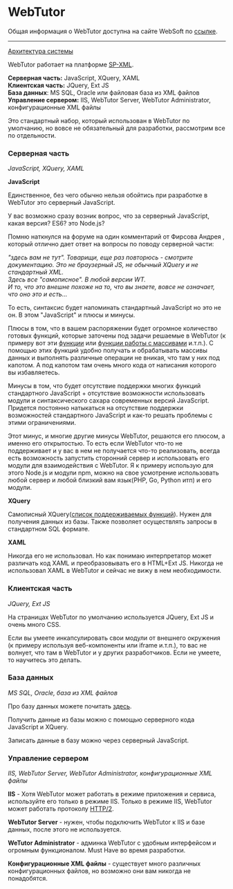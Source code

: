 # WebTutor

Общая информация о WebTutor доступна на сайте WebSoft по [ссылке](http://websoft.ru/db/wb/root_id/webtutor/doc.html).

---

[Архитектура системы](https://www.gitbook.com/book/maksimyurkov/progressive-webtutor/edit#)

WebTutor работает на платформе [SP-XML](http://docs.datex.ru/article.htm?id=5620276905286592644).

**Серверная часть:** JavaScript, XQuery, XAML  
**Клиентская часть:** JQuery, Ext JS  
**База данных**: MS SQL, Oracle или файловая база из XML файлов  
**Управление сервером:** IIS, WebTutor Server, WebTutor Administrator, конфигурационные XML файлы

Это стандартный набор, который использован в WebTutor по умолчанию, но вовсе не обязательный для разработки, рассмотрим все по отдельности.

### Серверная часть

_JavaScript, XQuery, XAML_

**JavaScript**

Единственное, без чего обычно нельзя обойтись при разработке в WebTutor это серверный JavaScript.

У вас возможно сразу возник вопрос, что за серверный JavaScript, какая версия? ES6? это Node.js?

Помню наткнулся на форуме на один комментарий от Фирсова Андрея , который отлично дает ответ на вопросы по поводу серверной части:

_"здесь вам не тут". Товарищи, еще раз повторюсь - смотрите документацию. Это не браузерный JS, не обычный XQuery и не стандартный XML.  
Здесь все "самописное". В любой версии WT.  
И то, что это внешне похоже на то, что вы знаете, вовсе не означает, что оно это и есть..._

То есть, синтаксис будет напоминать стандартный JavaScript но это не он. В этом "JavaScript" и плюсы и минусы.

Плюсы в том, что в вашем распоряжении будет огромное количество готовых функций, которые заточены под задачи решаемые в WebTutor \(к примеру вот эти [функции](http://news.websoft.ru/view_doc.html?mode=doc_type&custom_web_template_id=6180275463021353212&doc_id=6181289497353023487) или [функции работы с массивами](http://docs.datex.ru/article.htm?id=5620203358492510991) и.т.п.\). С помощью этих функций удобно получать и обрабатывать массивы данных и выполнять различные операции не вникая, что там у них под капотом. А под капотом там очень много кода от написания которого вы избавляетесь.

Минусы в том, что будет отсутствие поддержки многих функций стандартного JavaScript + отсутствие возможности использовать модули и синтаксического сахара современных версий JavaScript. Придется постоянно натыкаться на отсутствие поддержки возможностей стандартного JavaScript и как-то решать проблемы с этими ограничениями.

Этот минус, и многие другие минусы WebTutor, решаются его плюсом, а именно его открытостью. То есть если WebTutor что-то не поддерживает и у вас в нем не получается что-то реализовать, всегда есть возможность запустить сторонний сервер и использовать его модули для взаимодействия с WebTutor. Я к примеру использую для этого Node.js и модули npm, можно на свое усмотрение использовать любой сервер и любой близкий вам язык\(PHP, Go, Python итп\) и его модули.

**XQuery**

Самописный XQuery\([список поддерживаемых функций](http://docs.datex.ru/article.htm?id=5620203358492510995)\). Нужен для получения данных из базы. Также позволяет осуществлять запросы в стандартном SQL формате.

**XAML**

Никогда его не использовал. Но как понимаю интерпретатор может различать код XAML и преобразовывать его в HTML+Ext JS. Никогда не использовал XAML в WebTutor и сейчас не вижу в нем необходимости.

### Клиентская часть

_JQuery, Ext JS_

На страницах WebTutor по умолчанию используется JQuery, Ext JS и очень много CSS.

Если вы умеете инкапсулировать свои модули от внешнего окружения \(к примеру используя веб-компоненты или iframe и.т.п.\), то вас не волнует, что там в WebTutor и у других разработчиков. Если не умеете, то научитесь это делать.

### База данных

_MS SQL, Oracle, база из XML файлов_

Про базу данных можете почитать [здесь](http://docs.datex.ru/article.htm?id=5665465792879477187).

Получить данные из базы можно с помощью серверного кода JavaScript и XQuery.

Записать данные в базу можно через серверный JavaScript.

### Управление сервером

_IIS, WebTutor Server, WebTutor Administrator, конфигурационные XML файлы_

**IIS**  - Хотя WebTutor может работать в режиме приложения и сервиса, используйте его только в режиме IIS. Только в режиме IIS, WebTutor может работать протоколу [HTTP/2](https://ru.wikipedia.org/wiki/HTTP/2).

**WebTutor Server** - нужен, чтобы подключить WebTutor к IIS и базе данных, после этого не используется.

**WeTutor Administrator** - админка WebTutor с удобным интерфейсом и огромным функционалом. Must Have во время разработки.

**Конфигурационные XML файлы** - существует много различных конфигурационных файлов, но возможно они вам никогда не понадобятся.

